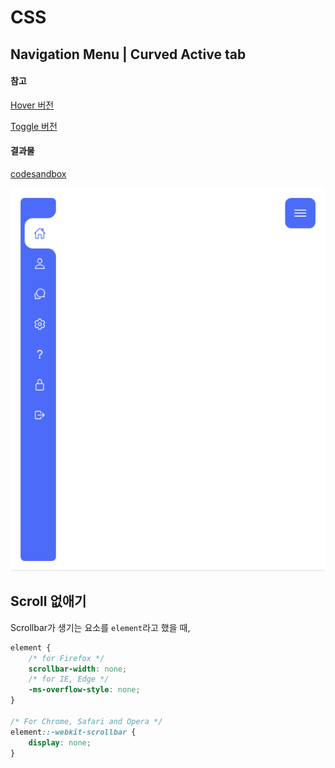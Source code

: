 # CSS



## Navigation Menu | Curved Active tab



#### 참고

[Hover 버전](https://youtu.be/pubrK_AmqRg)

[Toggle 버전](https://youtu.be/P_A2kNpyQBs)



#### 결과물

[codesandbox](https://codesandbox.io/s/sidebar-menu-yesru?file=/index.html)



![image-20210708002158460](README.assets/image-20210708002158460.png)



## Scroll 없애기

Scrollbar가 생기는 요소를 `element`라고 했을 때,

```css
element {
    /* for Firefox */
    scrollbar-width: none;
    /* for IE, Edge */
    -ms-overflow-style: none;
}

/* For Chrome, Safari and Opera */
element::-webkit-scrollbar {
    display: none;
}
```

